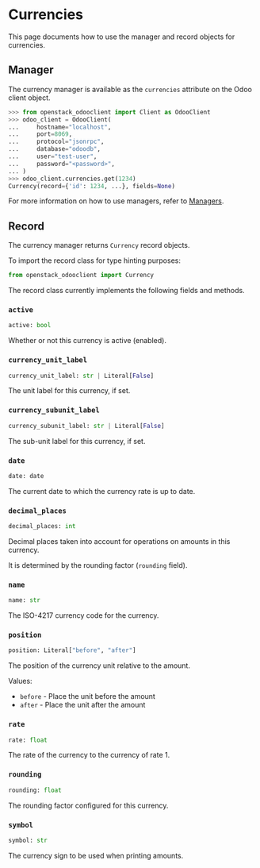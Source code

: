 # Currencies

This page documents how to use the manager and record objects
for currencies.

## Manager

The currency manager is available as the `currencies`
attribute on the Odoo client object.

```python
>>> from openstack_odooclient import Client as OdooClient
>>> odoo_client = OdooClient(
...     hostname="localhost",
...     port=8069,
...     protocol="jsonrpc",
...     database="odoodb",
...     user="test-user",
...     password="<password>",
... )
>>> odoo_client.currencies.get(1234)
Currency(record={'id': 1234, ...}, fields=None)
```

For more information on how to use managers, refer to [Managers](index.md).

## Record

The currency manager returns `Currency` record objects.

To import the record class for type hinting purposes:

```python
from openstack_odooclient import Currency
```

The record class currently implements the following fields and methods.

### `active`

```python
active: bool
```

Whether or not this currency is active (enabled).

### `currency_unit_label`

```python
currency_unit_label: str | Literal[False]
```

The unit label for this currency, if set.

### `currency_subunit_label`

```python
currency_subunit_label: str | Literal[False]
```

The sub-unit label for this currency, if set.

### `date`

```python
date: date
```

The current date to which the currency rate is up to date.

### `decimal_places`

```python
decimal_places: int
```

Decimal places taken into account for operations on amounts
in this currency.

It is determined by the rounding factor (``rounding`` field).

### `name`

```python
name: str
```

The ISO-4217 currency code for the currency.

### `position`

```python
position: Literal["before", "after"]
```

The position of the currency unit relative to the amount.

Values:

* ``before`` - Place the unit before the amount
* ``after`` - Place the unit after the amount

### `rate`

```python
rate: float
```

The rate of the currency to the currency of rate 1.

### `rounding`

```python
rounding: float
```

The rounding factor configured for this currency.

### `symbol`

```python
symbol: str
```

The currency sign to be used when printing amounts.
